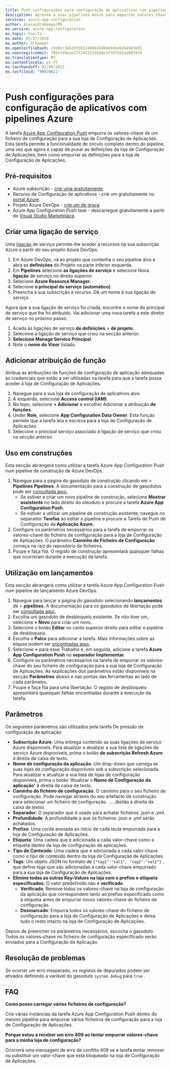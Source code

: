 ```yaml
---
title: Push configurações para configuração de aplicativos com pipelines Azure
description: Aprenda a usar pipelines Azure para empurrar valores-chave para uma Loja de Configuração de Aplicações
services: azure-app-configuration
author: AlexandraKemperMS
ms.service: azure-app-configuration
ms.topic: how-to
ms.date: 07/27/2020
ms.author: alkemper
ms.openlocfilehash: c5e0cc3eb29fb612460b16d8de9dee62949b5bd2
ms.sourcegitcommit: 706e7d3eaa27f242312d3d8e3ff072d2ae685956
ms.translationtype: MT
ms.contentlocale: pt-PT
ms.lasthandoff: 02/09/2021
ms.locfileid: "99979611"
---
```

# <a name="push-settings-to-app-configuration-with-azure-pipelines"></a>Push configurações para configuração de aplicativos com pipelines Azure

A tarefa [Azure App Configuration Push](https://marketplace.visualstudio.com/items?itemName=AzureAppConfiguration.azure-app-configuration-task-push) empurra os valores-chave de um ficheiro de configuração para a sua loja de Configuração de Aplicações. Esta tarefa permite a funcionalidade de círculo completo dentro do pipeline, uma vez que agora é capaz de puxar as definições da loja de Configuração de Aplicações, bem como empurrar as definições para a loja de Configuração de Aplicações.

## <a name="prerequisites"></a>Pré-requisitos

- Azure subscrição - [crie uma gratuitamente](https://azure.microsoft.com/free/)
- Recurso de Configuração de aplicativos - crie um gratuitamente no [portal Azure](https://portal.azure.com).
- Projeto Azure DevOps - [crie um de graça](https://go.microsoft.com/fwlink/?LinkId=2014881)
- Azure App Configuration Push task - descarregue gratuitamente a partir do [Visual Studio Marketplace](https://marketplace.visualstudio.com/items?itemName=AzureAppConfiguration.azure-app-configuration-task-push).

## <a name="create-a-service-connection"></a>Criar uma ligação de serviço

Uma [ligação](/azure/devops/pipelines/library/service-endpoints) de serviço permite-lhe aceder a recursos na sua subscrição Azure a partir do seu projeto Azure DevOps.

1. Em Azure DevOps, vá ao projeto que contenha o seu pipeline alvo e abra as **definições** do Projeto na parte inferior esquerda.
1. Em **Pipelines** selecione **as ligações de serviço** e selecione Nova **ligação** de serviço no direito superior.
1. Selecione **Azure Resource Manager**.
1. Selecione **o principal do serviço (automático)**.
1. Preencha a sua subscrição e recurso. Dê um nome à sua ligação de serviço.

Agora que a sua ligação de serviço foi criada, encontre o nome do principal de serviço que lhe foi atribuído. Vai adicionar uma nova tarefa a este diretor de serviço no próximo passo.

1. Aceda às ligações de serviço **de definições**  >  **de projeto**.
1. Selecione a ligação de serviço que criou na secção anterior.
1. **Selecione Manage Service Principal**.
1. Note o **nome do Visor** listado.

## <a name="add-role-assignment"></a>Adicionar atribuição de função

Atribua as atribuições de funções de configuração de aplicação adequadas às credenciais que estão a ser utilizadas na tarefa para que a tarefa possa aceder à loja de Configuração de Aplicações.

1. Navegue para a sua loja de configuração de aplicativos alvo. 
1. À esquerda, selecione **Access control (IAM)**.
1. No topo, selecione **+ Adicionar** e escolher Adicionar a atribuição **de funções**.
1. Under **Role**, selecione **App Configuration Data Owner**. Esta função permite que a tarefa leia e escreva para a loja de Configuração de Aplicações. 
1. Selecione o principal serviço associado à ligação de serviço que criou na secção anterior.
  
## <a name="use-in-builds"></a>Uso em construções

Esta secção abrangerá como utilizar a tarefa Azure App Configuration Push num pipeline de construção de Azure DevOps.

1. Navegue para a página do gasoduto de construção clicando em  >  **Pipelines Pipelines**. A documentação para a construção de gasodutos pode ser [consultada aqui.](/azure/devops/pipelines/create-first-pipeline?tabs=tfs-2018-2)
      - Se estiver a criar um novo pipeline de construção, selecione **Mostrar assistente** no lado direito do oleoduto e procure a tarefa **Azure App Configuration Push.**
      - Se estiver a utilizar um pipeline de construção existente, navegue no separador **Tarefas** ao editar o pipeline e procure a Tarefa de Push de Configuração da **Aplicação Azure.**
2. Configure os parâmetros necessários para a tarefa de empurrar os valores-chave do ficheiro de configuração para a loja de Configuração de Aplicações. O parâmetro **Caminho do Ficheiro de Configuração** começa na raiz do repositório de ficheiros.
3. Poupe e faça fila. O registo de construção apresentará quaisquer falhas que ocorreram durante a execução da tarefa.

## <a name="use-in-releases"></a>Utilização em lançamentos

Esta secção abrangerá como utilizar a tarefa Azure App Configuration Push num pipeline de lançamento Azure DevOps.

1. Navegue para lançar a página do gasoduto selecionando **lançamentos** de  >  **pipelines**. A documentação para os gasodutos de libertação pode ser [consultada aqui.](/azure/devops/pipelines/release)
1. Escolha um gasoduto de desbloqueio existente. Se não tiver um, selecione **+ Novo** para criar um novo.
1. Selecione o botão **Editar** no canto superior direito para editar o pipeline de desbloqueio.
1. Escolha o **Palco** para adicionar a tarefa. Mais informações sobre as etapas podem ser [encontradas aqui.](/azure/devops/pipelines/release/environments)
1. Selecione **+** para esse Trabalho e, em seguida, adicione a tarefa **Azure App Configuration Push** no **separador Implementar.**
1. Configure os parâmetros necessários na tarefa de empurrar os valores-chave do seu ficheiro de configuração para a sua loja de Configuração de Aplicações. As explicações dos parâmetros estão disponíveis na secção **Parâmetros** abaixo e nas pontas das ferramentas ao lado de cada parâmetro.
1. Poupe e faça fila para uma libertação. O registo de desbloqueio apresentará quaisquer falhas encontradas durante a execução da tarefa.

## <a name="parameters"></a>Parâmetros

Os seguintes parâmetros são utilizados pela tarefa De pressão de configuração da aplicação:

- **Subscrição Azure**: Uma entrega contendo as suas ligações de serviço Azure disponíveis. Para atualizar e atualizar a sua lista de ligações de serviço Azure disponíveis, prima o botão **de subscrição Refresh Azure** à direita da caixa de texto.
- **Nome de configuração da aplicação**: Um drop-down que carrega as suas lojas de configuração disponíveis sob a subscrição selecionada. Para atualizar e atualizar a sua lista de lojas de configuração disponíveis, prima o botão 'Atualizar o **Nome de Configuração da aplicação'** à direita da caixa de texto.
- **Caminho do ficheiro de configuração**: O caminho para o seu ficheiro de configuração. Pode navegar através do seu artefacto de construção para selecionar um ficheiro de configuração. `...`(botão à direita da caixa de texto).
- **Separador**: O separador que é usado para achatar ficheiros .json e .yml.
- **Profundidade**: A profundidade a que os ficheiros .json e .yml serão achatados.
- **Prefixo**: Uma corda anexada ao início de cada tecla empurrada para a loja de Configuração de Aplicações.
- **Etiqueta**: Uma cadeia que é adicionada a cada valor-chave como a etiqueta dentro da loja de configuração de aplicações.
- **Tipo de Conteúdo**: Uma cadeia que é adicionada a cada valor-chave como o tipo de conteúdo dentro da loja de Configuração de Aplicações.
- **Tags**: Um objeto JSON no formato de `{"tag1":"val1", "tag2":"val2"}` , que define tags que são adicionadas a cada valor-chave empurrado para a sua loja de Configuração de Aplicações.
- **Elimine todas as outras Key-Values na loja com o prefixo e etiqueta especificados**: O valor predefinido não é **verificado**.
  - **Verificado**: Remove todos os valores-chave na loja de configuração da aplicação que correspondem tanto ao prefixo especificado como à etiqueta antes de empurrar novos valores-chave do ficheiro de configuração.
  - **Desmarcado**: Empurra todos os valores-chave do ficheiro de configuração para a loja de Configuração de Aplicações e deixa tudo o resto intacto na loja de Configuração de Aplicações.

Depois de preencher os parâmetros necessários, escocha o gasoduto. Todos os valores-chave no ficheiro de configuração especificado serão enviados para a Configuração da Aplicação.

## <a name="troubleshooting"></a>Resolução de problemas

Se ocorrer um erro inesperado, os registos de depurados podem ser ativados definindo a variável do gasoduto `system.debug` para `true` .

## <a name="faq"></a>FAQ

**Como posso carregar vários ficheiros de configuração?**

Crie várias instâncias da tarefa Azure App Configuration Push dentro do mesmo pipeline para empurrar vários ficheiros de configuração para a loja de Configuração de Aplicações.

**Porque estou a receber um erro 409 ao tentar empurrar valores-chave para a minha loja de configuração?**

Ocorrerá uma mensagem de erro de conflito 409 se a tarefa tentar remover ou substituir um valor-chave que está bloqueado na loja de Configuração de Aplicações.
